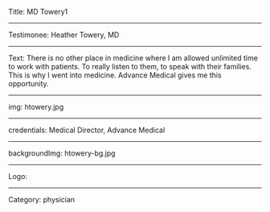 Title: MD Towery1

----

Testimonee: Heather Towery, MD

----

Text: There is no other place in medicine where I am allowed unlimited time to work with patients. To really listen to them, to speak with their families. This is why I went into medicine. Advance Medical gives me this opportunity.

----

img: htowery.jpg

----

credentials: Medical Director, Advance Medical

----

backgroundImg: htowery-bg.jpg

----

Logo:

----

Category: physician
